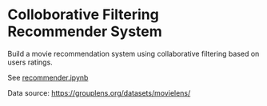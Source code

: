 # Colloborative Filtering Recommender System
Build a movie recommendation system using collaborative filtering based on users ratings.<br>

See [recommender.ipynb](recommender.ipynb)<br>

Data source: https://grouplens.org/datasets/movielens/

